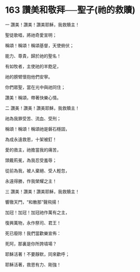# 163 讚美和敬拜──聖子(祂的救贖)

一 讚美！讚美！讚美耶穌，我救贖主！

聖徒歌唱，將祂奇愛宣明；

稱頌！稱頌！稱頌基督，天使俯伏；

能力、尊貴，歸於祂的聖名！

有如牧者，主使祂的羊飽足，

祂的膀臂懷抱他們安寧。

你們眾聖，當在光中與祂同住；

讚美！稱頌，帶著快樂心情。

二 讚美！讚美！讚美耶穌，我救贖主！

祂為我罪受苦、流血、受刑；

稱頌！稱頌！稱頌祂是磐石穩固，

為成永遠救恩，十架被釘！

愛的救主，祂擔當我的痛苦，

頭戴荊冕，為我忍受羞辱；

從前為我，被人棄絕、受人輕忽，

永遠得勝，作我榮耀之主！

三 讚美！讚美！讚美耶穌，我救贖主！

響徹天門，“和散那”聲飛揚！

加冠！加冠！加冠祂作萬有之主，

復興萬物，永作祭司、君王！

死已廢除！我們當歡樂宣佈：

死阿，那裏是你所誇墳場？

耶穌活著！不要靜默，同來歡呼；

耶穌活著，救恩有力、剛強！

